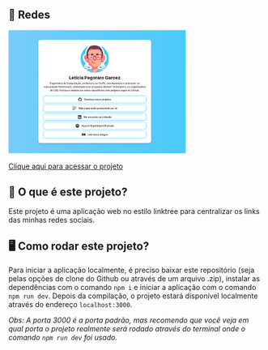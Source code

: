 ## 🔗 Redes

<img src="imagens/visualizacao.png" width="350px"/>

[Clique aqui para acessar o projeto](https://redes.lelepg.app/)

## 💭 O que é este projeto?

Este projeto é uma aplicação web no estilo linktree para centralizar os links das minhas redes sociais.

## 🖥️ Como rodar este projeto?

Para iniciar a aplicação localmente, é preciso baixar este repositório (seja pelas opções de clone do Github ou através de um arquivo .zip), instalar as dependências com o comando `npm i` e iniciar a aplicação com o comando `npm run dev`. Depois da compilação, o projeto estará disponível localmente através do endereço `localhost:3000`.

_Obs: A porta 3000 é a porta padrão, mas recomendo que você veja em qual porta o projeto realmente será rodado através do terminal onde o comando `npm run dev` foi usado._
